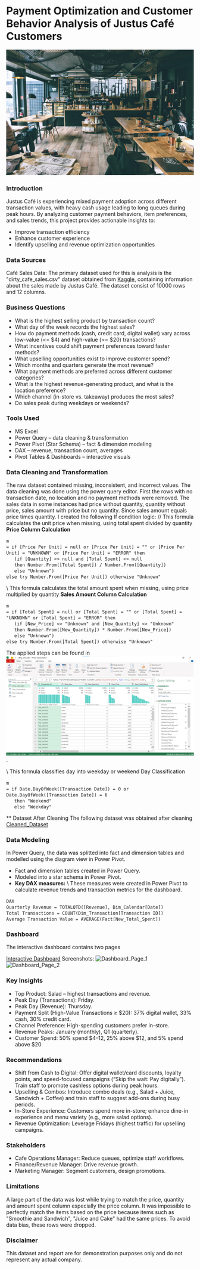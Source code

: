 # Payment Optimization and Customer Behavior Analysis of Justus Café Customers
![Justus Café](cafe.jpg)
### Introduction
Justus Café is experiencing mixed payment adoption across different transaction values, with heavy cash usage leading to long queues during peak hours. By analyzing customer payment behaviors, item preferences, and sales trends, this project provides actionable insights to:
- Improve transaction efficiency
- Enhance customer experience
- Identify upselling and revenue optimization opportunities
  
### Data Sources
Café Sales Data: The primary dataset used for this is analysis is the "dirty_cafe_sales.csv" dataset obtained from [Kaggle](https://www.kaggle.com/datasets/ahmedmohamed2003/cafe-sales-dirty-data-for-cleaning-training?resource=download), containing information about the sales made by Justus Café. The dataset consist of 10000 rows and 12 columns.

### Business Questions
- What is the highest selling product by transaction count?
- What day of the week records the highest sales?
- How do payment methods (cash, credit card, digital wallet) vary across low-value (<= $4) and high-value (>= $20) transactions?
- What incentives could shift payment preferences toward faster methods?
- What upselling opportunities exist to improve customer spend?
- Which months and quarters generate the most revenue?
- What payment methods are preferred across different customer categories?
- What is the highest revenue-generating product, and what is the location preference?
- Which channel (in-store vs. takeaway) produces the most sales?
- Do sales peak during weekdays or weekends?
### Tools Used
- MS Excel
- Power Query – data cleaning & transformation
- Power Pivot (Star Schema) – fact & dimension modeling
- DAX – revenue, transaction count, averages
- Pivot Tables & Dashboards – interactive visuals
### Data Cleaning and Transformation
The raw dataset contained missing, inconsistent, and incorrect values. The data cleaning was done using the power query editor. First the rows with no transaction date, no location and no payment methods were removed. The sales data in some instances had price without quantity, quantity without price, sales amount with price but no quantity. Since sales amount equals price times quantity. I created the following If condition logic: 
// This formula calculates the unit price when missing, using total spent divided by quantity
**Price Column Calculation**
```
m
= if [Price Per Unit] = null or [Price Per Unit] = "" or [Price Per Unit] = "UNKNOWN" or [Price Per Unit] = "ERROR" then 
   (if [Quantity] <> null and [Total Spent] <> null 
   then Number.From([Total Spent]) / Number.From([Quantity]) 
   else "Unknown") 
else try Number.From([Price Per Unit]) otherwise "Unknown"
```
\\ This formula calculates the total amount spent when missing, using price multiplied by quantity
**Sales Amount Column Calculation**
```
m
= if [Total Spent] = null or [Total Spent] = "" or [Total Spent] = "UNKNOWN" or [Total Spent] = "ERROR" then 
   (if [New_Price] <> "Unknown" and [New_Quantity] <> "Unknown" 
   then Number.From([New_Quantity]) * Number.From([New_Price]) 
   else "Unknown") 
else try Number.From([Total Spent]) otherwise "Unknown"
```
The applied steps can be found in ![Applied_Steps](Applied_Steps.png). 

\\ This formula classifies day into weekday or weekend
Day Classification
```
m
= if Date.DayOfWeek([Transaction Date]) = 0 or Date.DayOfWeek([Transaction Date]) = 6 
   then "Weekend" 
   else "Weekday"
```
** Dataset After Cleaning
The following dataset was obtained after cleaning [Cleaned_Dataset]()
### Data Modeling
In Power Query, the data was splitted into fact and dimension tables and modelled using the diagram view in Power Pivot.
- Fact and dimension tables created in Power Query.
- Modeled into a star schema in Power Pivot.
- **Key DAX measures:**
\\ These measures were created in Power Pivot to calculate revenue trends and transaction metrics for the dashboard.
```
DAX
Quarterly Revenue = TOTALQTD([Revenue], Dim_Calendar[Date])
Total Transactions = COUNT(Dim_Transaction[Transaction ID])
Average Transaction Value = AVERAGE(Fact[New_Total_Spent])
```
### Dashboard
The interactive dashboard contains two pages

[Interactive Dashboard]()
Screenshots:
![Dashboard_Page_1]()
![Dashboard_Page_2]()

### Key Insights
- Top Product: Salad – highest transactions and revenue.
- Peak Day (Transactions): Friday.
- Peak Day (Revenue): Thursday.
- Payment Split (High-Value Transactions ≥ $20): 37% digital wallet, 33% cash, 30% credit card.
- Channel Preference: High-spending customers prefer in-store.
- Revenue Peaks: January (monthly), Q1 (quarterly).
- Customer Spend: 50% spend $4–12, 25% above $12, and 5% spend above $20

### Recommendations
- Shift from Cash to Digital: Offer digital wallet/card discounts, loyalty points, and speed-focused campaigns (“Skip the wait: Pay digitally”). Train staff to promote cashless options during peak hours.
- Upselling & Combos: Introduce combo deals (e.g., Salad + Juice, Sandwich + Coffee) and train staff to suggest add-ons during busy periods.
- In-Store Experience: Customers spend more in-store; enhance dine-in experience and menu variety (e.g., more salad options).
- Revenue Optimization: Leverage Fridays (highest traffic) for upselling campaigns.

### Stakeholders
- Cafe Operations Manager: Reduce queues, optimize staff workflows.
- Finance/Revenue Manager: Drive revenue growth.
- Marketing Manager: Segment customers, design promotions.

### Limitations
A large part of the data was lost while trying to match the price, quantity and amount spent column especially the price column. It was impossible to perfectly match the items based on the price because items such as "Smoothie and Sandwich", "Juice and Cake" had the same prices. To avoid data bias, these rows were dropped. 
### Disclaimer
This dataset and report are for demonstration purposes only and do not represent any actual company.










